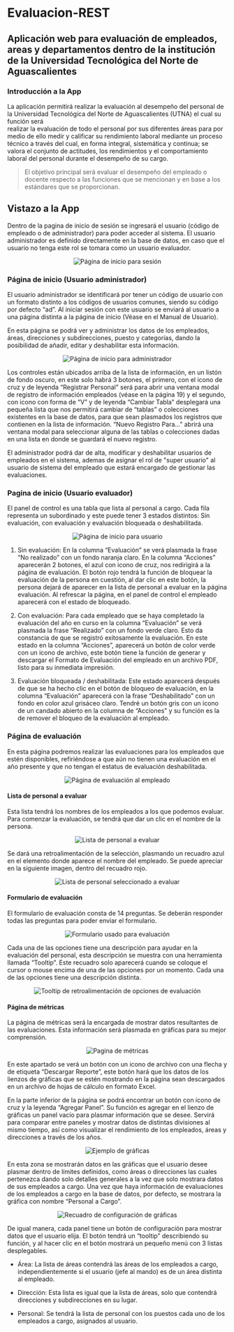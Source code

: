 # Evaluacion-REST

## Aplicación web para evaluación de empleados, areas y departamentos dentro de la institución de la Universidad Tecnológica del Norte de Aguascalientes

### Introducción a la App

La aplicación permitirá realizar la evaluación al desempeño del personal de la Universidad Tecnológica del Norte de Aguascalientes (UTNA) el cual su función será  
realizar la evaluación de todo el personal por sus diferentes áreas para por medio de ello medir y calificar su rendimiento laboral mediante un proceso técnico a través del cual, en forma integral, sistemática y continua; se valora el conjunto de actitudes, los rendimientos y el comportamiento laboral del personal durante el desempeño de su cargo.

> El objetivo principal será evaluar el desempeño del empleado o docente respecto a las funciones que se mencionan y en base a los estándares que se proporcionan.

## Vistazo a la App

Dentro de la pagina de inicio de sesión se ingresará el usuario (código de empleado o de administrador) para poder acceder al sistema. El usuario administrador es definido directamente en la base de datos, en caso que el usuario no tenga este rol se tomara como un usuario evaluador.

<p align="center">
  <img src="/docs/img/inicio_de_sesion.png" alt="Página de inicio para sesión"/>
</p>


### Página de inicio (Usuario administrador) 

El usuario administrador se identificará por tener un código de usuario con un formato distinto a los códigos de usuarios comunes, siendo su código por defecto “ad”. Al iniciar sesión con este usuario se enviará al usuario a una página distinta a la página de inicio (Véase en el Manual de Usuario).

En esta página se podrá ver y administrar los datos de los empleados, áreas, direcciones y subdirecciones, puesto y categorías, dando la posibilidad de añadir, editar y deshabilitar esta información.

<p align="center">
  <img src="/docs/img/inicio_admin.png" alt="Página de inicio para administrador"/>
</p>

Los controles están ubicados arriba de la lista de información, en un listón de fondo oscuro, en este solo habrá 3 botones, el primero, con el icono de cruz y de leyenda “Registrar Personal” será para abrir una ventana modal de registro de información empleados (véase en la página 19) y el segundo, con icono con forma de “V” y de leyenda “Cambiar Tabla” desplegará una pequeña lista que nos permitirá cambiar de “tablas” o colecciones existentes en la base de datos, para que sean plasmados los registros que contienen en la lista de información. 
“Nuevo Registro Para…” abrirá una ventana modal para seleccionar alguna de las tablas o colecciones dadas en una lista en donde se guardará el nuevo registro.

El administrador podrá dar de alta, modificar y deshabilitar usuarios de empleados en el sistema, ademas de asignar el rol de "super usuario" al usuario de sistema del empleado que estará encargado de gestionar las evaluaciones.

### Pagina de inicio (Usuario evaluador)

El panel de control es una tabla que lista al personal a cargo. Cada fila representa un subordinado y este puede tener 3 estados distintos: 
Sin evaluación, con evaluación y evaluación bloqueada o deshabilitada.

<p align="center">
  <img src="/docs/img/inicio_usuario.png" alt="Página de inicio para usuario"/>
</p>

1. Sin evaluación:
En la columna “Evaluación” se verá plasmada la frase “No realizado” con un fondo naranja claro. En la columna “Acciones” aparecerán 2 botones, el azul con icono de cruz, nos redirigirá a la página de evaluación. El botón rojo tendrá la función de bloquear la evaluación de la persona en cuestión, al dar clic en este botón, la persona dejará de aparecer en la lista de personal a evaluar en la página evaluación. Al refrescar la página, en el panel de control el empleado aparecerá con el estado de bloqueado.

2. Con evaluación:
Para cada empleado que se haya completado la evaluación del año en curso en la columna “Evaluación” se verá plasmada la frase “Realizado” con un fondo verde claro. Esto da constancia de que se registró exitosamente la evaluación. En este estado en la columna “Acciones”, aparecerá un botón de color verde con un icono de archivo, este botón tiene la función de generar y descargar el Formato de Evaluación del empleado en un archivo PDF, listo para su inmediata impresión.

3. Evaluación bloqueada / deshabilitada:
Este estado aparecerá después de que se ha hecho clic en el botón de bloqueo de evaluación, en la columna “Evaluación” aparecerá con la frase “Deshabilitado” con un fondo en color azul grisáceo claro. Tendré un botón gris con un icono de un candado abierto en la columna de “Acciones” y su función es la de remover el bloqueo de la evaluación al empleado.

### Página de evaluación
En esta página podremos realizar las evaluaciones para los empleados que estén disponibles, refiriéndose a que aún no tienen una evaluación en el año presente y que no tengan el estatus de evaluación deshabilitada.

<p align="center">
  <img src="/docs/img/pagina_evaluacion.png" alt="Página de evaluación al empleado"/>
</p>

#### Lista de personal a evaluar 
Esta lista tendrá los nombres de los empleados a los que podemos evaluar. Para comenzar la evaluación, se tendrá que dar un clic en el nombre de la persona. 

<p align="center">
  <img src="/docs/img/lista_personal_evaluar.png" alt="Lista de personal a evaluar"/>
</p>

Se dará una retroalimentación de la selección, plasmando un recuadro azul en el elemento donde aparece el nombre del empleado. Se puede apreciar en la siguiente imagen, dentro del recuadro rojo.

<p align="center">
  <img src="/docs/img/lista_personal_evaluar_1.png" alt="Lista de personal seleccionado a evaluar"/>
</p>

#### Formulario de evaluación 
El formulario de evaluación consta de 14 preguntas. Se deberán responder todas las preguntas para poder enviar el formulario.

<p align="center">
  <img src="/docs/img/formulario_evaluacion.png" alt="Formulario usado para evaluación"/>
</p>

Cada una de las opciones tiene una descripción para ayudar en la evaluación del personal, esta descripción se muestra con una herramienta llamada “Tooltip”.
Este recuadro solo aparecerá cuando se coloque el cursor o mouse encima de una de las opciones por un momento. Cada una de las opciones tiene una descripción distinta.

<p align="center">
  <img src="/docs/img/tooltip_evaluacion.png" alt="Tooltip de retroalimentación de opciones de evaluación"/>
</p>

#### Página de métricas 
La página de métricas será la encargada de mostrar datos resultantes de las evaluaciones. Esta información será plasmada en gráficas para su mejor comprensión.

<p align="center">
  <img src="/docs/img/metricas.png" alt="Pagina de métricas"/>
</p>

En este apartado se verá un botón con un icono de archivo con una flecha y de etiqueta “Descargar Reporte”, este botón hará que los datos de los lienzos de gráficas que se estén mostrando en la página sean descargados en un archivo de hojas de cálculo en formato Excel.

En la parte inferior de la página se podrá encontrar un botón con icono de cruz y la leyenda “Agregar Panel”. Su función es agregar en el lienzo de gráficas un panel vacío para plasmar información que se desee. Servirá para comparar entre paneles y mostrar datos de distintas divisiones al mismo tiempo, así como visualizar el rendimiento de los empleados, áreas y direcciones a través de los años.

<p align="center">
  <img src="/docs/img/graficas.png" alt="Ejemplo de gráficas"/>
</p>

En esta zona se mostrarán datos en las gráficas que el usuario desee plasmar dentro de límites definidos, como áreas o direcciones las cuales pertenezca dando solo detalles generales a la vez que solo mostrara datos de sus empleados a cargo. Una vez que haya información de evaluaciones de los empleados a cargo en la base de datos, por defecto, se mostrara la gráfica con nombre “Personal a Cargo”.

<p align="center">
  <img src="/docs/img/graficas_config.png" alt="Recuadro de configuración de gráficas"/>
</p>

De igual manera, cada panel tiene un botón de configuración para mostrar datos que el usuario elija. El botón tendrá un “tooltip” describiendo su función, y al hacer clic en el botón mostrará un pequeño menú con 3 listas desplegables.

- Área: La lista de áreas contendrá las áreas de los empleados a cargo, independientemente si el usuario (jefe al mando) es de un área distinta al empleado.

- Dirección: Esta lista es igual que la lista de áreas, solo que contendrá direcciones y subdirecciones en su lugar.

- Personal: Se tendrá la lista de personal con los puestos cada uno de los empleados a cargo, asignados al usuario.
